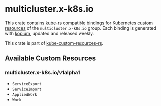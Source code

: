 <!--
SPDX-FileCopyrightText: The kube-custom-resources-rs Authors
SPDX-License-Identifier: 0BSD
 -->

# multicluster.x-k8s.io

This crate contains [kube-rs](https://kube.rs/) compatible bindings for Kubernetes [custom resources](https://kubernetes.io/docs/tasks/extend-kubernetes/custom-resources/custom-resource-definitions/) of the `multicluster.x-k8s.io` group. Each binding is generated with [kopium](https://github.com/kube-rs/kopium), updated and released weekly.

This crate is part of [kube-custom-resources-rs](https://github.com/metio/kube-custom-resources-rs).

## Available Custom Resources

### multicluster.x-k8s.io/v1alpha1
- `ServiceExport`
- `ServiceImport`
- `AppliedWork`
- `Work`
